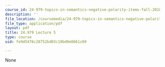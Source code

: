 ```yaml
---
course_id: 24-979-topics-in-semantics-negative-polarity-items-fall-2018
description: ''
file_location: /coursemedia/24-979-topics-in-semantics-negative-polarity-items-fall-2018/fe9d5476c28752bd03c19bd0e0661c69_MIT24_979F18_lec5.pdf
file_type: application/pdf
layout: pdf
title: 24.979 Lecture 5
type: course
uid: fe9d5476c28752bd03c19bd0e0661c69

---
```

None